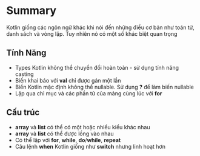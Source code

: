 # Summary

Kotlin giống các ngôn ngữ khác khi nói đến những điều cơ bản như toán tử, danh sách và vòng lặp. Tuy nhiên nó có một số khác biệt quan trọng

## Tính Năng

* Types Kotlin không thể chuyển đổi hoàn toàn - sử dụng tính năng casting
* Biến khai báo với **val** chỉ được gán một lần
* Biến Kotlin mặc định không thể nullable. Sử dụng **?** để làm biến nullable
* Lặp qua chỉ mục và các phần tử của mảng cùng lúc với **for**

## Cấu trúc 

* **array** và **list** có thể có một hoặc nhiều kiểu khác nhau
* **array** và **list** có thể được lồng vào nhau
* Có thể lặp với **for**, **while**, **do**/**while**, **repeat**
* Câu lệnh **when** Kotlin giống như **switch** nhưng linh hoạt hơn

